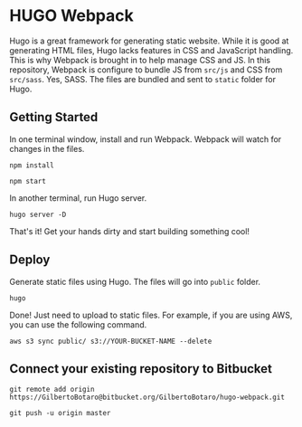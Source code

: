 # HUGO Webpack

Hugo is a great framework for generating static website. While it is good at generating HTML files, Hugo lacks features in CSS and JavaScript handling. This is why Webpack is brought in to help manage CSS and JS. In this repository, Webpack is configure to bundle JS from `src/js` and CSS from `src/sass`. Yes, SASS. The files are bundled and sent to `static` folder for Hugo.

## Getting Started

In one terminal window, install and run Webpack. Webpack will watch for changes in the files.
```
npm install

npm start
```
In another terminal, run Hugo server.
```
hugo server -D
```
That's it! Get your hands dirty and start building something cool!

## Deploy

Generate static files using Hugo. The files will go into `public` folder.
```
hugo
```
Done! Just need to upload to static files. For example, if you are using AWS, you can use the following command.
```
aws s3 sync public/ s3://YOUR-BUCKET-NAME --delete
```

## Connect your existing repository to Bitbucket

```
git remote add origin https://GilbertoBotaro@bitbucket.org/GilbertoBotaro/hugo-webpack.git
```
```
git push -u origin master
```
